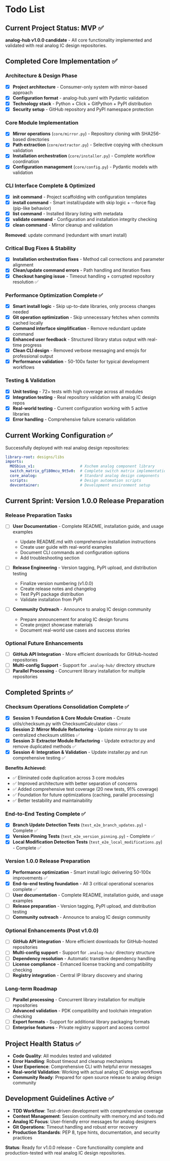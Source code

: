 # Todo List

## Current Project Status: MVP ✅

**analog-hub v1.0.0 candidate** - All core functionality implemented and validated with real analog IC design repositories.

## Completed Core Implementation ✅

### **Architecture & Design Phase**
- [x] **Project architecture** - Consumer-only system with mirror-based approach
- [x] **Configuration format** - analog-hub.yaml with Pydantic validation  
- [x] **Technology stack** - Python + Click + GitPython + PyPI distribution
- [x] **Security setup** - GitHub repository and PyPI namespace protection

### **Core Module Implementation**
- [x] **Mirror operations** (`core/mirror.py`) - Repository cloning with SHA256-based directories
- [x] **Path extraction** (`core/extractor.py`) - Selective copying with checksum validation
- [x] **Installation orchestration** (`core/installer.py`) - Complete workflow coordination
- [x] **Configuration management** (`core/config.py`) - Pydantic models with validation

### **CLI Interface Complete & Optimized**
- [x] **init command** - Project scaffolding with configuration templates
- [x] **install command** - Smart install/update with skip logic + --force flag (pip-like behavior)
- [x] **list command** - Installed library listing with metadata
- [x] **validate command** - Configuration and installation integrity checking
- [x] **clean command** - Mirror cleanup and validation

**Removed**: update command (redundant with smart install)

### **Critical Bug Fixes & Stability**
- [x] **Installation orchestration fixes** - Method call corrections and parameter alignment
- [x] **Clean/update command errors** - Path handling and iteration fixes
- [x] **Checkout hanging issue** - Timeout handling + corrupted repository resolution ✅

### **Performance Optimization Complete** ✅
- [x] **Smart install logic** - Skip up-to-date libraries, only process changes needed
- [x] **Git operation optimization** - Skip unnecessary fetches when commits cached locally
- [x] **Command interface simplification** - Remove redundant update command
- [x] **Enhanced user feedback** - Structured library status output with real-time progress
- [x] **Clean CLI design** - Removed verbose messaging and emojis for professional output
- [x] **Performance validation** - 50-100x faster for typical development workflows

### **Testing & Validation**
- [x] **Unit testing** - 72+ tests with high coverage across all modules
- [x] **Integration testing** - Real repository validation with analog IC design repos
- [x] **Real-world testing** - Current configuration working with 5 active libraries
- [x] **Error handling** - Comprehensive failure scenario validation

## Current Working Configuration ✅

Successfully deployed with real analog design repositories:
```yaml
library-root: designs/libs
imports:
  MOSbius_v1:                    # Xschem analog component library
  switch_matrix_gf180mcu_9t5v0:  # Complete switch matrix implementation
  core_analog:                   # Standard analog design components  
  scripts:                       # Design automation scripts
  devcontainer:                  # Development environment setup
```

## Current Sprint: Version 1.0.0 Release Preparation

### **Release Preparation Tasks**
- [ ] **User Documentation** - Complete README, installation guide, and usage examples
  - Update README.md with comprehensive installation instructions
  - Create user guide with real-world examples
  - Document CLI commands and configuration options
  - Add troubleshooting section

- [ ] **Release Engineering** - Version tagging, PyPI upload, and distribution testing
  - Finalize version numbering (v1.0.0)
  - Create release notes and changelog
  - Test PyPI package distribution
  - Validate installation from PyPI

- [ ] **Community Outreach** - Announce to analog IC design community
  - Prepare announcement for analog IC design forums
  - Create project showcase materials
  - Document real-world use cases and success stories

### **Optional Future Enhancements**
- [ ] **GitHub API Integration** - More efficient downloads for GitHub-hosted repositories
- [ ] **Multi-config Support** - Support for `.analog-hub/` directory structure
- [ ] **Parallel Processing** - Concurrent library installation for multiple repositories

## Completed Sprints ✅

### **Checksum Operations Consolidation Complete** ✅
- [x] **Session 1: Foundation & Core Module Creation** - Create utils/checksum.py with ChecksumCalculator class ✅
- [x] **Session 2: Mirror Module Refactoring** - Update mirror.py to use centralized checksum utilities ✅
- [x] **Session 3: Extractor Module Refactoring** - Update extractor.py and remove duplicated methods ✅
- [x] **Session 4: Integration & Validation** - Update installer.py and run comprehensive testing ✅

**Benefits Achieved:**
- ✅ Eliminated code duplication across 3 core modules
- ✅ Improved architecture with better separation of concerns
- ✅ Added comprehensive test coverage (20 new tests, 91% coverage)
- ✅ Foundation for future optimizations (caching, parallel processing)
- ✅ Better testability and maintainability

### **End-to-End Testing Complete** ✅
- [x] **Branch Update Detection Tests** (`test_e2e_branch_updates.py`) - Complete ✅
- [x] **Version Pinning Tests** (`test_e2e_version_pinning.py`) - Complete ✅
- [x] **Local Modification Detection Tests** (`test_e2e_local_modifications.py`) - Complete ✅

### **Version 1.0.0 Release Preparation**
- [x] **Performance optimization** - Smart install logic delivering 50-100x improvements ✅
- [x] **End-to-end testing foundation** - All 3 critical operational scenarios complete ✅
- [ ] **User documentation** - Complete README, installation guide, and usage examples
- [ ] **Release preparation** - Version tagging, PyPI upload, and distribution testing
- [ ] **Community outreach** - Announce to analog IC design community

### **Optional Enhancements (Post v1.0.0)**
- [ ] **GitHub API integration** - More efficient downloads for GitHub-hosted repositories
- [ ] **Multi-config support** - Support for `.analog-hub/` directory structure
- [ ] **Dependency resolution** - Automatic transitive dependency handling
- [ ] **License compliance** - Enhanced license tracking and compatibility checking
- [ ] **Registry integration** - Central IP library discovery and sharing

### **Long-term Roadmap**
- [ ] **Parallel processing** - Concurrent library installation for multiple repositories  
- [ ] **Advanced validation** - PDK compatibility and toolchain integration checking
- [ ] **Export formats** - Support for additional library packaging formats
- [ ] **Enterprise features** - Private registry support and access control

## Project Health Status ✅

- **Code Quality**: All modules tested and validated
- **Error Handling**: Robust timeout and cleanup mechanisms
- **User Experience**: Comprehensive CLI with helpful error messages
- **Real-world Validation**: Working with actual analog IC design workflows
- **Community Ready**: Prepared for open source release to analog design community

## Development Guidelines Active ✅

- **TDD Workflow**: Test-driven development with comprehensive coverage
- **Context Management**: Session continuity with memory.md and todo.md
- **Analog IC Focus**: User-friendly error messages for analog designers
- **Git Operations**: Timeout handling and robust error recovery
- **Production Standards**: PEP 8, type hints, documentation, and security practices

**Status**: Ready for v1.0.0 release - Core functionality complete and production-tested with real analog IC design repositories.